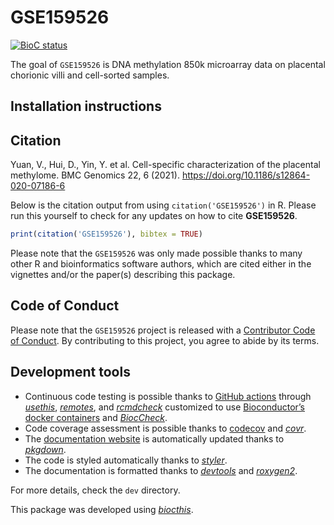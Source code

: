 
<!-- README.md is generated from README.Rmd. Please edit that file -->

# GSE159526

<!-- badges: start -->

[![BioC
status](http://www.bioconductor.org/shields/build/release/bioc/GSE159526.svg)](https://bioconductor.org/checkResults/release/bioc-LATEST/GSE159526)
<!-- badges: end -->

The goal of `GSE159526` is DNA methylation 850k microarray data on
placental chorionic villi and cell-sorted samples.

## Installation instructions

## Citation

Yuan, V., Hui, D., Yin, Y. et al. Cell-specific characterization of the
placental methylome. BMC Genomics 22, 6 (2021).
<https://doi.org/10.1186/s12864-020-07186-6>

Below is the citation output from using `citation('GSE159526')` in R.
Please run this yourself to check for any updates on how to cite
**GSE159526**.

``` r
print(citation('GSE159526'), bibtex = TRUE)
```

Please note that the `GSE159526` was only made possible thanks to many
other R and bioinformatics software authors, which are cited either in
the vignettes and/or the paper(s) describing this package.

## Code of Conduct

Please note that the `GSE159526` project is released with a [Contributor
Code of Conduct](http://bioconductor.org/about/code-of-conduct/). By
contributing to this project, you agree to abide by its terms.

## Development tools

-   Continuous code testing is possible thanks to [GitHub
    actions](https://www.tidyverse.org/blog/2020/04/usethis-1-6-0/)
    through *[usethis](https://CRAN.R-project.org/package=usethis)*,
    *[remotes](https://CRAN.R-project.org/package=remotes)*, and
    *[rcmdcheck](https://CRAN.R-project.org/package=rcmdcheck)*
    customized to use [Bioconductor’s docker
    containers](https://www.bioconductor.org/help/docker/) and
    *[BiocCheck](https://bioconductor.org/packages/3.13/BiocCheck)*.
-   Code coverage assessment is possible thanks to
    [codecov](https://codecov.io/gh) and
    *[covr](https://CRAN.R-project.org/package=covr)*.
-   The [documentation website](http://wvictor14.github.io/GSE159526) is
    automatically updated thanks to
    *[pkgdown](https://CRAN.R-project.org/package=pkgdown)*.
-   The code is styled automatically thanks to
    *[styler](https://CRAN.R-project.org/package=styler)*.
-   The documentation is formatted thanks to
    *[devtools](https://CRAN.R-project.org/package=devtools)* and
    *[roxygen2](https://CRAN.R-project.org/package=roxygen2)*.

For more details, check the `dev` directory.

This package was developed using
*[biocthis](https://bioconductor.org/packages/3.13/biocthis)*.
